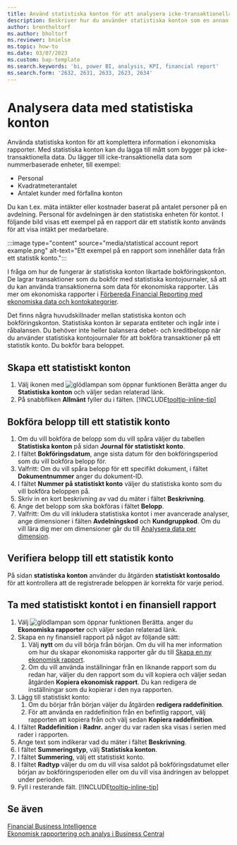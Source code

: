 ```yaml
---
title: Använd statistiska konton för att analysera icke-transaktionella data
description: Beskriver hur du använder statistiska konton som en annan datakälla för analyserna.
author: brentholtorf
ms.author: bholtorf
ms.reviewer: bnielse
ms.topic: how-to
ms.date: 03/07/2023
ms.custom: bap-template
ms.search.keywords: 'bi, power BI, analysis, KPI, financial report'
ms.search.form: '2632, 2631, 2633, 2623, 2634'
---
```

# <a name="analyze-data-with-statistical-accounts"></a><a name="analyze-data-with-statistical-accounts"></a><a name="analyze-data-with-statistical-accounts"></a>Analysera data med statistiska konton

Använda statistiska konton för att komplettera information i ekonomiska rapporter. Med statistiska konton kan du lägga till mått som bygger på icke-transaktionella data. Du lägger till icke-transaktionella data som nummerbaserade enheter, till exempel:

* Personal
* Kvadratmeterantalet
* Antalet kunder med förfallna konton

Du kan t.ex. mäta intäkter eller kostnader baserat på antalet personer på en avdelning. Personal för avdelningen är den statistiska enheten för kontot. I följande bild visas ett exempel på en rapport där ett statistik konto används för att visa intäkt per medarbetare.

:::image type="content" source="media/statistical account report example.png" alt-text="Ett exempel på en rapport som innehåller data från ett statistik konto.":::

I fråga om hur de fungerar är statistiska konton likartade bokföringskonton. De lagrar transaktioner som du bokför med statistiska kontojournaler, så att du kan använda transaktionerna som data för ekonomiska rapporter. Läs mer om ekonomiska rapporter i [Förbereda Financial Reporting med ekonomiska data och kontokategorier](bi-how-work-account-schedule.md). 

Det finns några huvudskillnader mellan statistiska konton och bokföringskonton. Statistiska konton är separata entiteter och ingår inte i råbalansen. Du behöver inte heller balansera debet- och kreditbelopp när du använder statistiska kontojournaler för att bokföra transaktioner på ett statistik konto. Du bokför bara beloppet.

## <a name="set-up-a-statistical-account"></a><a name="set-up-a-statistical-account"></a><a name="set-up-a-statistical-account"></a>Skapa ett statistiskt konton

1. Välj ikonen med ![glödlampan som öppnar funktionen Berätta](media/ui-search/search_small.png "Berätta för mig vad du vill göra") anger du **Statistiska konton** och väljer sedan relaterad länk.
1. På snabbfliken **Allmänt** fyller du i fälten. [!INCLUDE[tooltip-inline-tip](includes/tooltip-inline-tip_md.md)]

## <a name="post-amounts-to-a-statistical-account"></a><a name="post-amounts-to-a-statistical-account"></a><a name="post-amounts-to-a-statistical-account"></a>Bokföra belopp till ett statistik konto

1. Om du vill bokföra de belopp som du vill spåra väljer du tabellen **Statistiska konton** på sidan **Journal för statistiskt konto**.
1. I fältet **Bokföringsdatum**, ange sista datum för den bokföringsperiod som du vill bokföra belopp för.
1. Valfritt: Om du vill spåra belopp för ett specifikt dokument, i fältet **Dokumentnummer** anger du dokument-ID.
1. I fältet **Nummer på statistiskt konto** väljer du statistiska konto som du vill bokföra beloppen på.
1. Skriv in en kort beskrivning av vad du mäter i fältet **Beskrivning**.  
1. Ange det belopp som ska bokföras i fältet **Belopp**. 
1. Valfritt: Om du vill inkludera statistiska kontot i mer avancerade analyser, ange dimensioner i fälten **Avdelningskod** och **Kundgruppkod**. Om du vill lära dig mer om dimensioner går du till [Analysera data per dimension](bi-how-analyze-data-dimension.md).

## <a name="verify-statistical-account-amounts"></a><a name="verify-statistical-account-amounts"></a><a name="verify-statistical-account-amounts"></a>Verifiera belopp till ett statistik konto

På sidan **statistiska konton** använder du åtgärden **statistiskt kontosaldo** för att kontrollera att de registrerade beloppen är korrekta för varje period.  

## <a name="include-the-statistical-account-in-a-financial-report"></a><a name="include-the-statistical-account-in-a-financial-report"></a><a name="include-the-statistical-account-in-a-financial-report"></a>Ta med statistiskt kontot i en finansiell rapport

1. Välj ![glödlampan som öppnar funktionen Berätta.](media/ui-search/search_small.png "Berätta för mig vad du vill göra") anger du **Ekonomiska rapporter** och väljer sedan relaterad länk.
1. Skapa en ny finansiell rapport på något av följande sätt:
    1. Välj **nytt** om du vill börja från början. Om du vill ha mer information om hur du skapar ekonomiska rapporter går du till [Skapa en ny ekonomisk rapport](bi-how-work-account-schedule.md#create-a-new-financial-report).
    1. Om du vill använda inställningar från en liknande rapport som du redan har, väljer du den rapport som du vill kopiera och väljer sedan åtgärden **Kopiera ekonomisk rapport**. Du kan redigera de inställningar som du kopierar i den nya rapporten.
1. Lägg till statistiskt konto:
    1. Om du börjar från början väljer du åtgärden **redigera raddefinition**.
    1. För att använda en raddefinition från en befintlig rapport, välj rapporten att kopiera från och välj sedan **Kopiera raddefinition**.
1. I fältet **Raddefinition** i **Radnr.** anger du var raden ska visas i serien med rader i rapporten.
1. Ange text som indikerar vad du mäter i fältet **Beskrivning**.
1. I fältet **Summeringstyp**, välj **Statistiska konton**.
1. I fältet **Summering**, välj ett statistiskt konto.
1. I fältet **Radtyp** väljer du om du vill visa saldot på bokföringsdatumet eller början av bokföringsperioden eller om du vill visa ändringen av beloppet under perioden.
1. Fyll i resterande fält. [!INCLUDE[tooltip-inline-tip](includes/tooltip-inline-tip_md.md)]

## <a name="see-also"></a><a name="see-also"></a><a name="see-also"></a>Se även

[Financial Business Intelligence](bi.md)  
[Ekonomisk rapportering och analys i Business Central](finance-reports.md)
